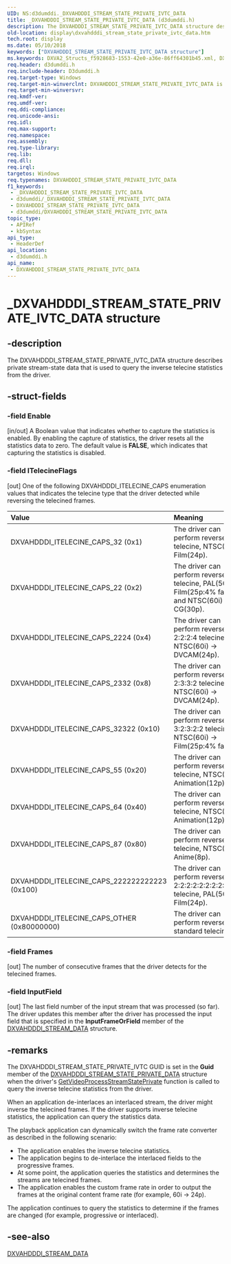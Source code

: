 ```yaml
---
UID: NS:d3dumddi._DXVAHDDDI_STREAM_STATE_PRIVATE_IVTC_DATA
title: _DXVAHDDDI_STREAM_STATE_PRIVATE_IVTC_DATA (d3dumddi.h)
description: The DXVAHDDDI_STREAM_STATE_PRIVATE_IVTC_DATA structure describes private stream-state data that is used to query the inverse telecine statistics from the driver.
old-location: display\dxvahdddi_stream_state_private_ivtc_data.htm
tech.root: display
ms.date: 05/10/2018
keywords: ["DXVAHDDDI_STREAM_STATE_PRIVATE_IVTC_DATA structure"]
ms.keywords: DXVA2_Structs_f5928683-1553-42e0-a36e-86ff64301b45.xml, DXVAHDDDI_STREAM_STATE_PRIVATE_IVTC_DATA, DXVAHDDDI_STREAM_STATE_PRIVATE_IVTC_DATA structure [Display Devices], _DXVAHDDDI_STREAM_STATE_PRIVATE_IVTC_DATA, d3dumddi/DXVAHDDDI_STREAM_STATE_PRIVATE_IVTC_DATA, display.dxvahdddi_stream_state_private_ivtc_data
req.header: d3dumddi.h
req.include-header: D3dumddi.h
req.target-type: Windows
req.target-min-winverclnt: DXVAHDDDI_STREAM_STATE_PRIVATE_IVTC_DATA is supported beginning with the Windows 7 operating system.
req.target-min-winversvr: 
req.kmdf-ver: 
req.umdf-ver: 
req.ddi-compliance: 
req.unicode-ansi: 
req.idl: 
req.max-support: 
req.namespace: 
req.assembly: 
req.type-library: 
req.lib: 
req.dll: 
req.irql: 
targetos: Windows
req.typenames: DXVAHDDDI_STREAM_STATE_PRIVATE_IVTC_DATA
f1_keywords:
 - _DXVAHDDDI_STREAM_STATE_PRIVATE_IVTC_DATA
 - d3dumddi/_DXVAHDDDI_STREAM_STATE_PRIVATE_IVTC_DATA
 - DXVAHDDDI_STREAM_STATE_PRIVATE_IVTC_DATA
 - d3dumddi/DXVAHDDDI_STREAM_STATE_PRIVATE_IVTC_DATA
topic_type:
 - APIRef
 - kbSyntax
api_type:
 - HeaderDef
api_location:
 - d3dumddi.h
api_name:
 - DXVAHDDDI_STREAM_STATE_PRIVATE_IVTC_DATA
---
```


# _DXVAHDDDI_STREAM_STATE_PRIVATE_IVTC_DATA structure


## -description

The DXVAHDDDI_STREAM_STATE_PRIVATE_IVTC_DATA structure describes private stream-state data that is used to query the inverse telecine statistics from the driver.

## -struct-fields

### -field Enable

[in/out] A Boolean value that indicates whether to capture the statistics is enabled. By enabling the capture of statistics, the driver resets all the statistics data to zero. The default value is <b>FALSE</b>, which indicates that capturing the statistics is disabled.

### -field ITelecineFlags

[out] One of the following DXVAHDDDI_ITELECINE_CAPS enumeration values that indicates the telecine type that the driver detected while reversing the telecined frames.

| **Value** | **Meaning** | 
|:--|:--|
| DXVAHDDDI_ITELECINE_CAPS_32 (0x1) | The driver can perform reverse 3:2 telecine, NTSC(60i) -> Film(24p). | 
| DXVAHDDDI_ITELECINE_CAPS_22 (0x2) | The driver can perform reverse 2:2 telecine, PAL(50i) -> Film(25p:4% faster) and NTSC(60i) -> CG(30p). | 
| DXVAHDDDI_ITELECINE_CAPS_2224 (0x4) | The driver can perform reverse 2:2:2:4 telecine, NTSC(60i) -> DVCAM(24p). | 
| DXVAHDDDI_ITELECINE_CAPS_2332 (0x8) | The driver can perform reverse 2:3:3:2 telecine, NTSC(60i) -> DVCAM(24p). | 
| DXVAHDDDI_ITELECINE_CAPS_32322 (0x10) | The driver can perform reverse 3:2:3:2:2 telecine, NTSC(60i) -> Film(25p:4% faster). | 
| DXVAHDDDI_ITELECINE_CAPS_55 (0x20) | The driver can perform reverse 5:5 telecine, NTSC(60i) -> Animation(12p). | 
| DXVAHDDDI_ITELECINE_CAPS_64 (0x40) | The driver can perform reverse 6:4 telecine, NTSC(60i) -> Animation(12p). | 
| DXVAHDDDI_ITELECINE_CAPS_87 (0x80) | The driver can perform reverse 8:7 telecine, NTSC(60i) -> Anime(8p). | 
| DXVAHDDDI_ITELECINE_CAPS_222222222223 (0x100) | The driver can perform reverse 2:2:2:2:2:2:2:2:2:2:2:3 telecine, PAL(50i) -> Film(24p). | 
| DXVAHDDDI_ITELECINE_CAPS_OTHER (0x80000000) | The driver can perform reverse non-standard telecine. |

### -field Frames

[out] The number of consecutive frames that the driver detects for the telecined frames.

### -field InputField

[out] The last field number of the input stream that was processed (so far). The driver updates this member after the driver has processed the input field that is specified in the <b>InputFrameOrField</b> member of the <a href="/windows-hardware/drivers/ddi/d3dumddi/ns-d3dumddi-_dxvahdddi_stream_data">DXVAHDDDI_STREAM_DATA</a> structure.

## -remarks

The DXVAHDDDI_STREAM_STATE_PRIVATE_IVTC GUID is set in the <b>Guid</b> member of the <a href="/windows-hardware/drivers/ddi/d3dumddi/ns-d3dumddi-_dxvahdddi_stream_state_private_data">DXVAHDDDI_STREAM_STATE_PRIVATE_DATA</a> structure when the driver's <a href="/windows-hardware/drivers/ddi/d3dumddi/nc-d3dumddi-pfnd3dddi_dxvahd_getvideoprocessstreamstateprivate">GetVideoProcessStreamStatePrivate</a> function is called to query the inverse telecine statistics from the driver.

When an application de-interlaces an interlaced stream, the driver might inverse the telecined frames. If the driver supports inverse telecine statistics, the application can query the statistics data.

The playback application can dynamically switch the frame rate converter as described in the following scenario:

<ul>
<li>
The application enables the inverse telecine statistics. 

</li>
<li>
The application begins to de-interlace the interlaced fields to the progressive frames. 

</li>
<li>
At some point, the application queries the statistics and determines the streams are telecined frames.

</li>
<li>
The application enables the custom frame rate in order to output the frames at the original content frame rate (for example, 60i -> 24p). 

</li>
</ul>
The application continues to query the statistics to determine if the frames are changed (for example, progressive or interlaced).

## -see-also

<a href="/windows-hardware/drivers/ddi/d3dumddi/ns-d3dumddi-_dxvahdddi_stream_data">DXVAHDDDI_STREAM_DATA</a>
